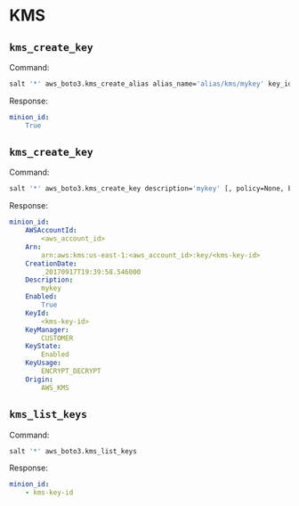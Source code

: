# <a name="kms"></a> KMS


## `kms_create_key`

Command:

```bash
salt '*' aws_boto3.kms_create_alias alias_name='alias/kms/mykey' key_id=<kms-key-id>
```

Response:

```yaml
minion_id:
    True
```

## `kms_create_key`

Command:

```bash
salt '*' aws_boto3.kms_create_key description='mykey' [, policy=None, bypass_policy_lockout_safety_check=False, key_usage='ENCRYPT_DECRYPT', origin='AWS_KMS', tags=[]]
```

Response:

```yaml
minion_id:
    AWSAccountId:
        <aws_account_id>
    Arn:
        arn:aws:kms:us-east-1:<aws_account_id>:key/<kms-key-id>
    CreationDate:
        ¸20170917T19:39:58.546000
    Description:
        mykey
    Enabled:
        True
    KeyId:
        <kms-key-id>
    KeyManager:
        CUSTOMER
    KeyState:
        Enabled
    KeyUsage:
        ENCRYPT_DECRYPT
    Origin:
        AWS_KMS
```

## `kms_list_keys`

Command:

```bash
salt '*' aws_boto3.kms_list_keys
```

Response:

```yaml
minion_id:
    - kms-key-id
```
